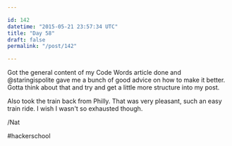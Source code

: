 ```yaml
---

id: 142
datetime: "2015-05-21 23:57:34 UTC"
title: "Day 58"
draft: false
permalink: "/post/142"

---
```


Got the general content of my Code Words article done and @staringispolite gave me a bunch of good advice on how to make it better. Gotta think about that and try and get a little more structure into my post.

Also took the train back from Philly. That was very pleasant, such an easy train ride. I wish I wasn't so exhausted though.

/Nat

#hackerschool

